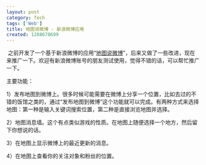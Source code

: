 ```yaml
---
layout: post
category: Tech
tags: ['Web']
title: 地图说微博 - 新浪微博应用
created: 1288678699
---
```


<p class="rteleft">&nbsp;之前开发了一个基于新浪微博的应用&ldquo;<a target="_blank" href="http://www.cheng-fu.com/sina/map/index.php">地图说微博</a>&rdquo;，后来又做了一些改进，现在来推广一下。欢迎有新浪微博账号的朋友测试使用，觉得不错的话，可以帮忙推广一下。</p>


<p class="rteleft">主要功能：</p>

<p class="rteleft">1）发布地图到微博上。很多时候可能需要在微博上分享一个位置，比如去过的不错的饭馆之类的，通过&ldquo;发布地图到微博&rdquo;这个功能就可以完成。有两种方式来选择地图：第一种是输入关键词搜索位置，第二种是直接浏览地图并选择。</p>

<p class="rteleft">2）地图消息墙。这个有点类似游戏的性质。在地图上随便选择一个地方，然后留下你想说的话。</p>

<p class="rteleft">3）在地图上显示微博上的最近更新的消息。</p>

<p class="rteleft">4）在地图上查看你的关注对象和粉丝的位置。</p>

